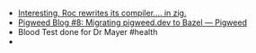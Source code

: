 - [Interesting, Roc rewrites its compiler.... in zig.](https://gist.github.com/rtfeldman/77fb430ee57b42f5f2ca973a3992532f)
- [Pigweed Blog #8: Migrating pigweed.dev to Bazel &#8212; Pigweed](https://pigweed.dev/docs/blog/08-bazel-docgen.html)
- Blood Test done for Dr Mayer #health
-